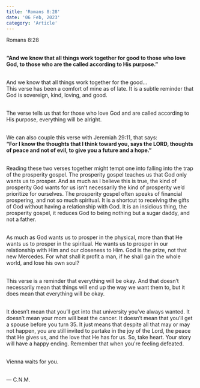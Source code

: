 ```yaml
--- 
title: 'Romans 8:28'
date: '06 Feb, 2023'
category: 'Article'
---   
```

Romans 8:28   
<br />

**“And we know that all things work together for good to those who love God, to those who are the called according to His purpose.”**  
<br />

And we know that all things work together for the good…  
This verse has been a comfort of mine as of late. It is a subtle reminder that God is sovereign, kind, loving, and good.  
<br />

The verse tells us that for those who love God and are called according to His purpose, everything will be alright.   
<br />

We can also couple this verse with Jeremiah 29:11, that says:  
**“For I know the thoughts that I think toward you, says the LORD, thoughts of peace and not of evil, to give you a future and a hope.”**  
<br />

Reading these two verses together might tempt one into falling into the trap of the prosperity gospel. The prosperity gospel teaches us that God only wants us to prosper. And as much as I believe this is true, the kind of prosperity God wants for us isn’t necessarily the kind of prosperity we’d prioritize for ourselves. The prosperity gospel often speaks of financial prospering, and not so much spiritual. It is a shortcut to receiving the gifts of God without having a relationship with God. It is an insidious thing, the prosperity gospel, it reduces God to being nothing but a sugar daddy, and not a father.  
<br />

As much as God wants us to prosper in the physical, more than that He wants us to prosper in the spiritual. He wants us to prosper in our relationship with Him and our closeness to Him. God is the prize, not that new Mercedes. For what shall it profit a man, if he shall gain the whole world, and lose his own soul?  
<br />

This verse is a reminder that everything will be okay. And that doesn’t necessarily mean that things will end up the way we want them to, but it does mean that everything will be okay.  
<br />

It doesn’t mean that you’ll get into that university you’ve always wanted. It doesn’t mean your mom will beat the cancer. It doesn’t mean that you’ll get a spouse before you turn 35. It just means that despite all that may or may not happen, you are still invited to partake in the joy of the Lord, the peace that He gives us, and the love that He has for us. So, take heart. Your story will have a happy ending. Remember that when you're feeling defeated.  
<br />


Vienna waits for you.  
<br />


— C.N.M.